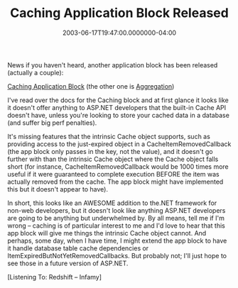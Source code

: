﻿---
title: Caching Application Block Released
date: "2003-06-17T19:47:00.0000000-04:00"
description: "News if you haven't heard, another application block has been released (actually a couple):"
featuredImage: img/8862-featured.png
---

News if you haven't heard, another application block has been released (actually a couple):

[Caching Application Block](http://msdn.microsoft.com/library/default.asp?url=/library/en-us/dnpag/html/Cachingblock.asp) (the other one is [Aggregation](http://msdn.microsoft.com/library/default.asp?url=/library/en-us/dnpag/html/ServiceAgg.asp))

I've read over the docs for the Caching block and at first glance it looks like it doesn't offer anything to ASP.NET developers that the built-in Cache API doesn't have, unless you're looking to store your cached data in a database (and suffer big perf penalties).

It's missing features that the intrinsic Cache object supports, such as providing access to the just-expired object in a CacheItemRemovedCallback (the app block only passes in the key, not the value), and it doesn't go further with than the intrinsic Cache object where the Cache object falls short (for instance, CacheItemRemovedCallback would be 1000 times more useful if it were guaranteed to complete execution BEFORE the item was actually removed from the cache. The app block might have implemented this but it doesn't appear to have).

In short, this looks like an AWESOME addition to the.NET framework for non-web developers, but it doesn't look like anything ASP.NET developers are going to be anything but underwhelmed by. By all means, tell me if I'm wrong – caching is of particular interest to me and I'd love to hear that this app block will give me things the intrinsic Cache object cannot. And perhaps, some day, when I have time, I might extend the app block to have it handle database table cache dependencies or ItemExpiredButNotYetRemovedCallbacks. But probably not; I'll just hope to see those in a future version of ASP.NET.

\[Listening To: Redshift – Infamy]

